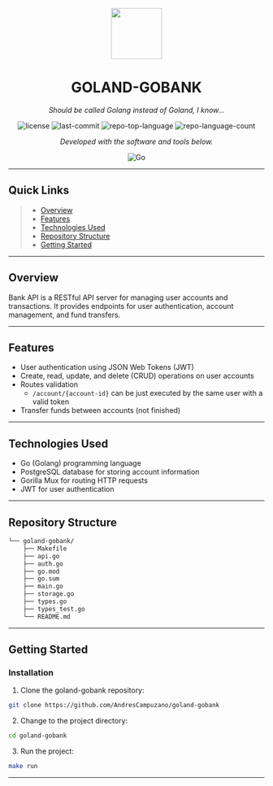 <p align="center">
  <img src="https://cdn-icons-png.flaticon.com/512/6295/6295417.png" width="100" />
</p>
<h1 align="center">GOLAND-GOBANK</h1>
<p align="center">
    <em>Should be called Golang instead of Goland, I know...</em>
</p>
<p align="center">
	<img src="https://img.shields.io/github/license/AndresCampuzano/goland-gobank?style=flat&color=0080ff" alt="license">
	<img src="https://img.shields.io/github/last-commit/AndresCampuzano/goland-gobank?style=flat&logo=git&logoColor=white&color=0080ff" alt="last-commit">
	<img src="https://img.shields.io/github/languages/top/AndresCampuzano/goland-gobank?style=flat&color=0080ff" alt="repo-top-language">
	<img src="https://img.shields.io/github/languages/count/AndresCampuzano/goland-gobank?style=flat&color=0080ff" alt="repo-language-count">
<p>
<p align="center">
		<em>Developed with the software and tools below.</em>
</p>
<p align="center">
	<img src="https://img.shields.io/badge/Go-00ADD8.svg?style=flat&logo=Go&logoColor=white" alt="Go">
</p>
<hr>

##  Quick Links

> - [ Overview](#-overview)
> - [ Features](#-features)
> - [ Technologies Used](#-technologies-used)
> - [ Repository Structure](#-repository-structure)
> - [ Getting Started](#-getting-started)

---

##  Overview

Bank API is a RESTful API server for managing user accounts and transactions. It provides endpoints for user authentication, account management, and fund transfers.

---

##  Features

- User authentication using JSON Web Tokens (JWT)
- Create, read, update, and delete (CRUD) operations on user accounts
- Routes validation
  - `/account/{account-id}` can be just executed by the same user with a valid token
- Transfer funds between accounts (not finished)


---

##  Technologies Used

- Go (Golang) programming language
- PostgreSQL database for storing account information
- Gorilla Mux for routing HTTP requests
- JWT for user authentication

---

##  Repository Structure

```sh
└── goland-gobank/
    ├── Makefile
    ├── api.go
    ├── auth.go
    ├── go.mod
    ├── go.sum
    ├── main.go
    ├── storage.go
    ├── types.go
    ├── types_test.go
    └── README.md
```

---

##  Getting Started

###  Installation

1. Clone the goland-gobank repository:

```sh
git clone https://github.com/AndresCampuzano/goland-gobank
```

2. Change to the project directory:

```sh
cd goland-gobank
```

3. Run the project:

```sh
make run
```

---
